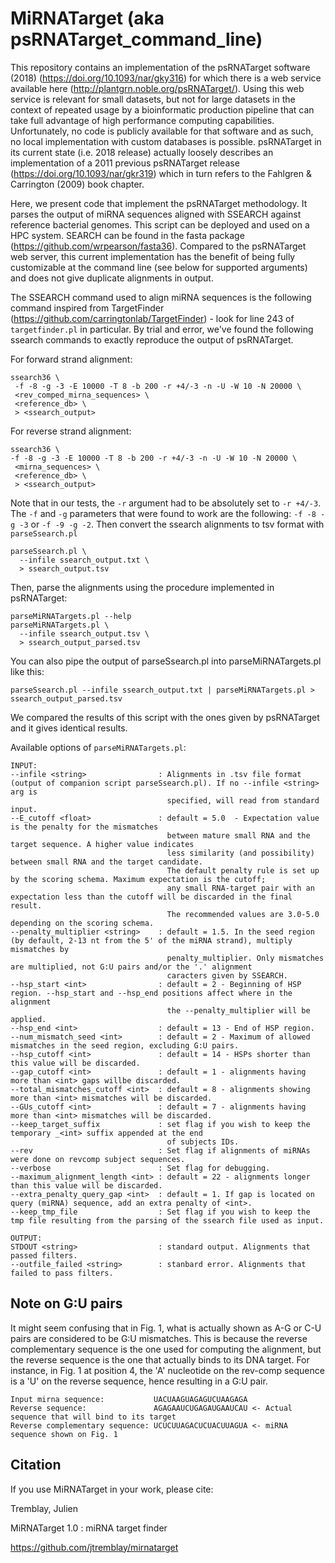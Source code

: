 # MiRNATarget (aka psRNATarget_command_line)

This repository contains an implementation of the psRNATarget software (2018) (https://doi.org/10.1093/nar/gky316) for which there is a web service available here (http://plantgrn.noble.org/psRNATarget/). Using this web service is relevant for small datasets, but not for large datasets in the context of repeated usage by a bioinformatic production pipeline that can take full advantage of high performance computing capabilities. Unfortunately, no code is publicly available for that software and as such, no local implementation with custom databases is possible. psRNATarget in its current state (i.e. 2018 release) actually loosely describes an implementation of a 2011 previous psRNATarget release (https://doi.org/10.1093/nar/gkr319) which in turn refers to the Fahlgren & Carrington (2009) book chapter.

Here, we present code that implement the psRNATarget methodology. It parses the output of miRNA sequences aligned with SSEARCH against reference bacterial genomes. This script can be deployed and used on a HPC system. SEARCH can be found in the fasta package (https://github.com/wrpearson/fasta36). Compared to the psRNATarget web server, this current implementation has the benefit of being fully customizable at the command line (see below for supported arguments) and does not give duplicate alignments in output.

The SSEARCH command used to align miRNA sequences is the following command inspired from TargetFinder (https://github.com/carringtonlab/TargetFinder) - look for line 243 of ```targetfinder.pl``` in particular. By trial and error, we've found the following ssearch commands to exactly reproduce the output of psRNATarget.

For forward strand alignment:
```
ssearch36 \
 -f -8 -g -3 -E 10000 -T 8 -b 200 -r +4/-3 -n -U -W 10 -N 20000 \
 <rev_comped_mirna_sequences> \
 <reference_db> \
 > <ssearch_output>
```

For reverse strand alignment:
```
ssearch36 \
-f -8 -g -3 -E 10000 -T 8 -b 200 -r +4/-3 -n -U -W 10 -N 20000 \
 <mirna_sequences> \
 <reference_db> \
 > <ssearch_output>
```
Note that in our tests, the ```-r``` argument had to be absolutely set to ```-r +4/-3```. The ```-f``` and ```-g``` parameters that were found to work are the following:
```-f -8 -g -3``` or ```-f -9 -g -2```.
Then convert the ssearch alignments to tsv format with ```parseSsearch.pl```
```
parseSsearch.pl \
  --infile ssearch_output.txt \
  > ssearch_output.tsv
```

Then, parse the alignments using the procedure implemented in psRNATarget:
```
parseMiRNATargets.pl --help
parseMiRNATargets.pl \
  --infile ssearch_output.tsv \
  > ssearch_output_parsed.tsv
```
You can also pipe the output of parseSsearch.pl into parseMiRNATargets.pl like this:
```
parseSsearch.pl --infile ssearch_output.txt | parseMiRNATargets.pl > ssearch_output_parsed.tsv
```

We compared the results of this script with the ones given by psRNATarget and it gives identical results. 

Available options of ```parseMiRNATargets.pl```:
```
INPUT:
--infile <string>                : Alignments in .tsv file format (output of companion script parseSsearch.pl). If no --infile <string> arg is 
                                   specified, will read from standard input.
--E_cutoff <float>               : default = 5.0  - Expectation value is the penalty for the mismatches 
                                   between mature small RNA and the target sequence. A higher value indicates 
                                   less similarity (and possibility) between small RNA and the target candidate. 
                                   The default penalty rule is set up by the scoring schema. Maximum expectation is the cutoff; 
                                   any small RNA-target pair with an expectation less than the cutoff will be discarded in the final result. 
                                   The recommended values are 3.0-5.0 depending on the scoring schema. 
--penalty_multiplier <string>    : default = 1.5. In the seed region (by default, 2-13 nt from the 5' of the miRNA strand), multiply mismatches by 
                                   penalty_multiplier. Only mismatches are multiplied, not G:U pairs and/or the '.' alignment
                                   caracters given by SSEARCH.
--hsp_start <int>                : default = 2 - Beginning of HSP region. --hsp_start and --hsp_end positions affect where in the alignment 
                                   the --penalty_multiplier will be applied.
--hsp_end <int>                  : default = 13 - End of HSP region.
--num_mismatch_seed <int>        : default = 2 - Maximum of allowed mismatches in the seed region, excluding G:U pairs.
--hsp_cutoff <int>               : default = 14 - HSPs shorter than this value will be discarded.
--gap_cutoff <int>               : default = 1 - alignments having more than <int> gaps willbe discarded.
--total_mismatches_cutoff <int>  : default = 8 - alignments showing more than <int> mismatches will be discarded.
--GUs_cutoff <int>               : default = 7 - alignments having more than <int> mismatches will be discarded.
--keep_target_suffix             : set flag if you wish to keep the temporary _<int> suffix appended at the end
                                   of subjects IDs.
--rev                            : Set flag if alignments of miRNAs were done on revcomp subject sequences.
--verbose                        : Set flag for debugging.
--maximum_alignment_length <int> : default = 22 - alignments longer than this value will be discarded.
--extra_penalty_query_gap <int>  : default = 1. If gap is located on query (miRNA) sequence, add an extra penalty of <int>.
--keep_tmp_file                  : Set flag if you wish to keep the tmp file resulting from the parsing of the ssearch file used as input.

OUTPUT:
STDOUT <string>                  : standard output. Alignments that passed filters.
--outfile_failed <string>        : stanbard error. Alignments that failed to pass filters.

```
## Note on G:U pairs
It might seem confusing that in Fig. 1, what is actually shown as A-G or C-U pairs are considered to be G:U mismatches. This is because the reverse complementary sequence is the one used for computing the alignment, but the reverse sequence is the one that actually binds to its DNA target. For instance, in Fig. 1 at position 4, the 'A' nucleotide on the rev-comp sequence is a 'U' on the reverse sequence, hence resulting in a G:U pair. 
```
Input mirna sequence:           UACUAAGUAGAGUCUAAGAGA
Reverse sequence:               AGAGAAUCUGAGAUGAAUCAU <- Actual sequence that will bind to its target
Reverse complementary sequence: UCUCUUAGACUCUACUUAGUA <- miRNA sequence shown on Fig. 1
```

## Citation
If you use MiRNATarget in your work, please cite:

Tremblay, Julien

MiRNATarget 1.0 : miRNA target finder

https://github.com/jtremblay/mirnatarget

